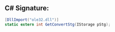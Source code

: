 
## C# Signature:
```cs
[DllImport("ole32.dll")]
static extern int GetConvertStg(IStorage pStg);
```
